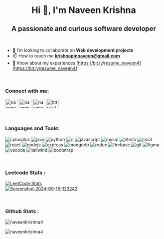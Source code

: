 <h1 align="center">Hi 👋, I'm Naveen Krishna</h1>
<h2 align="center">A passionate and curious software developer</h2>
<br>

- 👯 I’m looking to collaborate on **Web development projects**
- 📫 How to reach me **krishnapmnaveen@gmail.com**
- 📄 Know about my experiences [https://bit.ly/resume_naveen4](https://bit.ly/resume_naveen4)
<br>

<h3 align="left">Connect with me:</h3>
<p align="left">
<a href="https://linkedin.com/in/naveenkrishnapm/" target="blank"><img align="center" src="https://raw.githubusercontent.com/rahuldkjain/github-profile-readme-generator/master/src/images/icons/Social/linked-in-alt.svg" alt="naveenkrishnapm/" height="30" width="40" /></a>
<a href="https://instagram.com/naveen_040304" target="blank"><img align="center" src="https://raw.githubusercontent.com/rahuldkjain/github-profile-readme-generator/master/src/images/icons/Social/instagram.svg" alt="naveen_040304" height="30" width="40" /></a>
<a href="https://www.leetcode.com/naveenkrishna_4" target="blank"><img align="center" src="https://raw.githubusercontent.com/rahuldkjain/github-profile-readme-generator/master/src/images/icons/Social/leet-code.svg" alt="naveenkrishna_4" height="30" width="40" /></a>
<a href="https://auth.geeksforgeeks.org/user/https://www.geeksforgeeks.org/user/nave21kter/" target="blank"><img align="center" src="https://raw.githubusercontent.com/rahuldkjain/github-profile-readme-generator/master/src/images/icons/Social/geeks-for-geeks.svg" alt="https://www.geeksforgeeks.org/user/nave21kter/" height="30" width="40" /></a>
</p>
<br>

<h3 align="left">Languages and Tools:</h3>
<p align="left"> 
<img src="https://img.shields.io/badge/C%2B%2B-00599C?style=for-the-badge&logo=c%2B%2B&logoColor=white" alt="cplusplus" >
<img src="https://img.shields.io/badge/Java-ED8B00?style=for-the-badge&logo=openjdk&logoColor=white" alt="java" > 
<img src="https://img.shields.io/badge/Python-3776AB?style=for-the-badge&logo=python&logoColor=white" alt="python" > 
<img src="https://img.shields.io/badge/C-00599C?style=for-the-badge&logo=c&logoColor=white" alt="c" >
<img src="https://img.shields.io/badge/JavaScript-F7DF1E?style=for-the-badge&logo=javascript&logoColor=black" alt="javascript" > 
<img src="https://img.shields.io/badge/MySQL-005C84?style=for-the-badge&logo=mysql&logoColor=white" alt="mysql" > 
<img src="https://img.shields.io/badge/HTML-239120?style=for-the-badge&logo=html5&logoColor=white" alt="html5" > 
<img src="https://img.shields.io/badge/CSS-239120?&style=for-the-badge&logo=css3&logoColor=white" alt="css3" > 
<img src="https://img.shields.io/badge/React-20232A?style=for-the-badge&logo=react&logoColor=61DAFB" alt="react" >
<img src="https://img.shields.io/badge/Node.js-43853D?style=for-the-badge&logo=node.js&logoColor=white" alt="nodejs" >
<img src="https://img.shields.io/badge/Express.js-404D59?style=for-the-badge" alt="express" >
<img src="https://img.shields.io/badge/MongoDB-4EA94B?style=for-the-badge&logo=mongodb&logoColor=white" alt="mongodb" > 
<img src="https://img.shields.io/badge/Redux-593D88?style=for-the-badge&logo=redux&logoColor=white" alt="redux" > 
<img src="https://camo.githubusercontent.com/6f6826054e63ddad94132a19b9b40a236bbfc06e92ec4adb987165705efd429f/68747470733a2f2f696d672e736869656c64732e696f2f62616467652f66697265626173652d2532333033394245352e7376673f7374796c653d666f722d7468652d6261646765266c6f676f3d6669726562617365" alt="firebase" > 
<img src="https://camo.githubusercontent.com/8a6912ffd6e3bba0d696c8803e3ff21a37f24cbca4a3433e23af910250e974ef/68747470733a2f2f696d672e736869656c64732e696f2f62616467652f4769742d4630353033323f7374796c653d666f722d7468652d6261646765266c6f676f3d676974266c6f676f436f6c6f723d7768697465" alt="git" > 
<img src="https://img.shields.io/badge/Figma-F24E1E?style=for-the-badge&logo=figma&logoColor=white" alt="figma" > 
<img src="https://camo.githubusercontent.com/97e77bb8ef2cb06bce18bd7d7979c4f9a1578e16c68c029908d6e04d14d6086e/68747470733a2f2f696d672e736869656c64732e696f2f62616467652f56697375616c5f53747564696f5f436f64652d3030373844343f7374796c653d666f722d7468652d6261646765266c6f676f3d76697375616c25323073747564696f253230636f6465266c6f676f436f6c6f723d7768697465" alt="vscode" > 
<img src="https://img.shields.io/badge/Tailwind_CSS-38B2AC?style=for-the-badge&logo=tailwind-css&logoColor=white" alt="tailwind" > 
<img src="https://img.shields.io/badge/Bootstrap-563D7C?style=for-the-badge&logo=bootstrap&logoColor=white" alt="bootstrap" > 
</p>
<br>
<h3 align="left">Leetcode Stats :</h3>

[![LeetCode Stats](https://leetcard.jacoblin.cool/naveenkrishna_4?theme=dark&font=Marmelad&ext=contest)](https://leetcode.com/u/naveenkrishna_4/)
<br>
<a href="https://leetcode.com/u/naveenkrishna_4/">
  <img src="https://i.ibb.co/dQ47jsp/Screenshot-2024-09-16-123242.png" alt="Screenshot-2024-09-16-123242" border="0">
</a>

<br>

<h3 align="left">Github Stats :</h3>
<p><img align="center" src="https://github-readme-stats.vercel.app/api?username=naveenkrishna4&show_icons=true&locale=en" alt="naveenkrishna4" /></p>
<p><img align="center" src="https://github-readme-streak-stats.herokuapp.com/?user=naveenkrishna4&" alt="naveenkrishna4" /></p>
